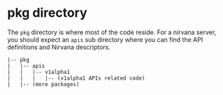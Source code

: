 # pkg directory

The `pkg` directory is where most of the code reside. For a nirvana server, you should expect an `apis` sub directory where you can find the API definitions and Nirvana descriptors. 

```
|-- pkg
|   |-- apis
|   |   |-- v1alpha1
|   |   |   |-- (v1alpha1 APIs related code)
|   |-- (more packages)
```